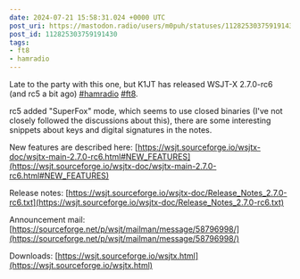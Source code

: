 ```yaml
---
date: 2024-07-21 15:58:31.024 +0000 UTC
post_uri: https://mastodon.radio/users/m0puh/statuses/112825303759191430
post_id: 112825303759191430
tags:
- ft8
- hamradio
---
```

Late to the party with this one, but K1JT has released WSJT-X 2.7.0-rc6 (and rc5 a bit ago) [#hamradio](https://mastodon.radio/tags/hamradio) [#ft8](https://mastodon.radio/tags/ft8).

rc5 added "SuperFox" mode, which seems to use closed binaries (I've not closely followed the discussions about this), there are some interesting snippets about keys and digital signatures in the notes.

New features are described here: [https://wsjt.sourceforge.io/wsjtx-doc/wsjtx-main-2.7.0-rc6.html#NEW_FEATURES](https://wsjt.sourceforge.io/wsjtx-doc/wsjtx-main-2.7.0-rc6.html#NEW_FEATURES)

Release notes: [https://wsjt.sourceforge.io/wsjtx-doc/Release_Notes_2.7.0-rc6.txt](https://wsjt.sourceforge.io/wsjtx-doc/Release_Notes_2.7.0-rc6.txt)

Announcement mail: [https://sourceforge.net/p/wsjt/mailman/message/58796998/](https://sourceforge.net/p/wsjt/mailman/message/58796998/)

Downloads: [https://wsjt.sourceforge.io/wsjtx.html](https://wsjt.sourceforge.io/wsjtx.html)


